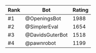 Rank|Bot|Rating
---|---|---
#1|@OpeningsBot|1988
#2|@SimplerEval|1654
#3|@DavidsGuterBot|1518
#4|@pawnrobot|1199
